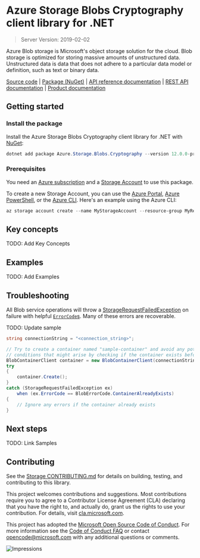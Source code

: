 # Azure Storage Blobs Cryptography client library for .NET

> Server Version: 2019-02-02

Azure Blob storage is Microsoft's object storage solution for the cloud. Blob
storage is optimized for storing massive amounts of unstructured data.
Unstructured data is data that does not adhere to a particular data model or
definition, such as text or binary data.

[Source code][source] | [Package (NuGet)][package] | [API reference documentation][docs] | [REST API documentation][rest_docs] | [Product documentation][product_docs]

## Getting started

### Install the package

Install the Azure Storage Blobs Cryptography client library for .NET with [NuGet][nuget]:

```Powershell
dotnet add package Azure.Storage.Blobs.Cryptography --version 12.0.0-preview.3
```

### Prerequisites

You need an [Azure subscription][azure_sub] and a
[Storage Account][storage_account_docs] to use this package.

To create a new Storage Account, you can use the [Azure Portal][storage_account_create_portal],
[Azure PowerShell][storage_account_create_ps], or the [Azure CLI][storage_account_create_cli].
Here's an example using the Azure CLI:

```Powershell
az storage account create --name MyStorageAccount --resource-group MyResourceGroup --location westus --sku Standard_LRS
```

## Key concepts

TODO: Add Key Concepts

## Examples

TODO: Add Examples

## Troubleshooting

All Blob service operations will throw a
[StorageRequestFailedException][StorageRequestFailedException] on failure with
helpful [`ErrorCode`s][error_codes].  Many of these errors are recoverable.

TODO: Update sample

```c#
string connectionString = "<connection_string>";

// Try to create a container named "sample-container" and avoid any potential race
// conditions that might arise by checking if the container exists before creating
BlobContainerClient container = new BlobContainerClient(connectionString, "sample-container");
try
{
    container.Create();
}
catch (StorageRequestFailedException ex)
    when (ex.ErrorCode == BlobErrorCode.ContainerAlreadyExists)
{
    // Ignore any errors if the container already exists
}
```

## Next steps

TODO: Link Samples

## Contributing

See the [Storage CONTRIBUTING.md][storage_contrib] for details on building,
testing, and contributing to this library.

This project welcomes contributions and suggestions.  Most contributions require
you to agree to a Contributor License Agreement (CLA) declaring that you have
the right to, and actually do, grant us the rights to use your contribution. For
details, visit [cla.microsoft.com][cla].

This project has adopted the [Microsoft Open Source Code of Conduct][coc].
For more information see the [Code of Conduct FAQ][coc_faq]
or contact [opencode@microsoft.com][coc_contact] with any
additional questions or comments.

![Impressions](https://azure-sdk-impressions.azurewebsites.net/api/impressions/azure-sdk-for-net%2Fsdk%2Fstorage%2FAzure.Storage.Blobs.Cryptography%2FREADME.png)

<!-- LINKS -->
[source]: https://github.com/Azure/azure-sdk-for-net/tree/master/sdk/storage/Azure.Storage.Blobs.Cryptography/src
[package]: https://www.nuget.org/packages/Azure.Storage.Blobs.Cryptography/
[docs]: https://azure.github.io/azure-sdk-for-net/api/Azure.Storage.Blobs.Cryptography.html
[rest_docs]: https://docs.microsoft.com/en-us/rest/api/storageservices/blob-service-rest-api
[product_docs]: https://docs.microsoft.com/en-us/azure/storage/blobs/storage-blobs-overview
[nuget]: https://www.nuget.org/
[storage_account_docs]: https://docs.microsoft.com/en-us/azure/storage/common/storage-account-overview
[storage_account_create_ps]: https://docs.microsoft.com/en-us/azure/storage/common/storage-quickstart-create-account?tabs=azure-powershell
[storage_account_create_cli]: https://docs.microsoft.com/en-us/azure/storage/common/storage-quickstart-create-account?tabs=azure-cli
[storage_account_create_portal]: https://docs.microsoft.com/en-us/azure/storage/common/storage-quickstart-create-account?tabs=azure-portal
[azure_cli]: https://docs.microsoft.com/cli/azure
[azure_sub]: https://azure.microsoft.com/free/
[identity]: https://github.com/Azure/azure-sdk-for-net/tree/master/sdk/identity/Azure.Identity/README.md
[StorageRequestFailedException]: https://github.com/Azure/azure-sdk-for-net/tree/master/sdk/storage/Azure.Storage.Common/src/StorageRequestFailedException.cs
[error_codes]: https://docs.microsoft.com/en-us/rest/api/storageservices/blob-service-error-codes
[storage_contrib]: ../CONTRIBUTING.md
[cla]: https://cla.microsoft.com
[coc]: https://opensource.microsoft.com/codeofconduct/
[coc_faq]: https://opensource.microsoft.com/codeofconduct/faq/
[coc_contact]: mailto:opencode@microsoft.com
